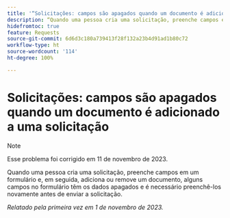 ```yaml
---
title: '“Solicitações: campos são apagados quando um documento é adicionado a uma solicitação”'
description: “Quando uma pessoa cria uma solicitação, preenche campos em um formulário e, em seguida, adiciona ou remove um documento, alguns campos no formulário têm os dados apagados e é necessário preenchê-los novamente antes de enviar a solicitação.”
hidefromtoc: true
feature: Requests
source-git-commit: 6d6d3c180a739413f28f132a23b4d91ad1b80c72
workflow-type: ht
source-wordcount: '114'
ht-degree: 100%

---
```



# Solicitações: campos são apagados quando um documento é adicionado a uma solicitação

>[!NOTE]
>
>Esse problema foi corrigido em 11 de novembro de 2023.

Quando uma pessoa cria uma solicitação, preenche campos em um formulário e, em seguida, adiciona ou remove um documento, alguns campos no formulário têm os dados apagados e é necessário preenchê-los novamente antes de enviar a solicitação.

_Relatado pela primeira vez em 1 de novembro de 2023._
